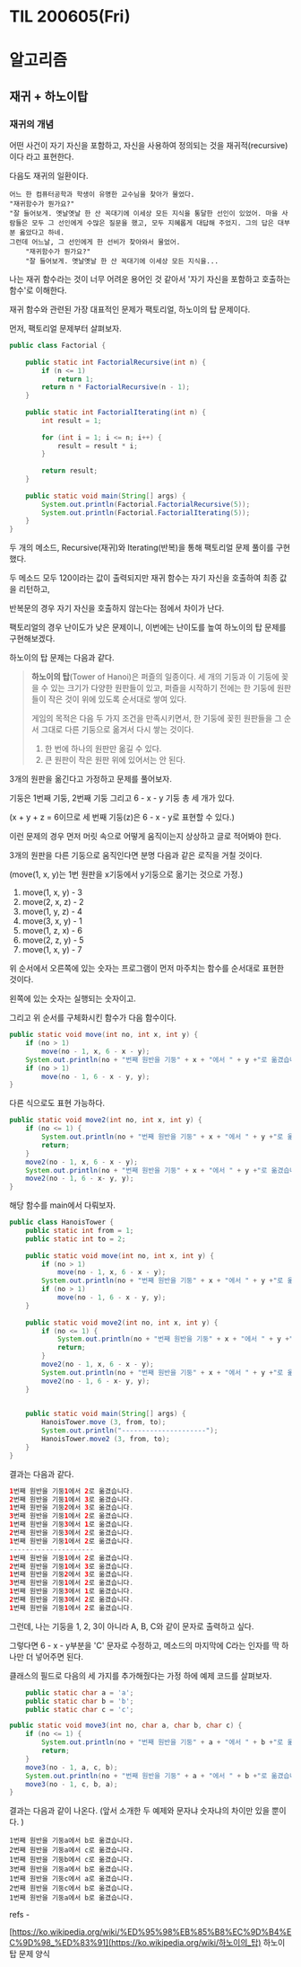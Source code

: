 # TIL 200605(Fri)

# 알고리즘

## 재귀 + 하노이탑

### 재귀의 개념

어떤 사건이 자기 자신을 포함하고, 자신을 사용하여 정의되는 것을 재귀적(recursive)이다 라고 표현한다. 

다음도 재귀의 일환이다. 

```
어느 한 컴퓨터공학과 학생이 유명한 교수님을 찾아가 물었다.
"재귀함수가 뭔가요?"
"잘 들어보게. 옛날옛날 한 산 꼭대기에 이세상 모든 지식을 통달한 선인이 있었어. 마을 사람들은 모두 그 선인에게 수많은 질문을 했고, 모두 지혜롭게 대답해 주었지. 그의 답은 대부분 옳았다고 하네.
그런데 어느날, 그 선인에게 한 선비가 찾아와서 물었어.
    "재귀함수가 뭔가요?"
    "잘 들어보게. 옛날옛날 한 산 꼭대기에 이세상 모든 지식을...
```

 

나는 재귀 함수라는 것이 너무 어려운 용어인 것 같아서 '자기 자신을 포함하고 호출하는 함수'로 이해한다. 

재귀 함수와 관련된 가장 대표적인 문제가 팩토리얼, 하노이의 탑 문제이다. 

먼저, 팩토리얼 문제부터 살펴보자. 

 

```java
public class Factorial {
	
	public static int FactorialRecursive(int n) {
		if (n <= 1)
			return 1;
		return n * FactorialRecursive(n - 1);
	}
	
	public static int FactorialIterating(int n) {
		int result = 1;
		
		for (int i = 1; i <= n; i++) {
			result = result * i;
		}
		
		return result;
	}
	
	public static void main(String[] args) {
		System.out.println(Factorial.FactorialRecursive(5));
		System.out.println(Factorial.FactorialIterating(5));
	}
}
```

 

두 개의 메소드, Recursive(재귀)와 Iterating(반복)을 통해 팩토리얼 문제 풀이를 구현했다. 

두 메소드 모두 120이라는 값이 출력되지만 재귀 함수는 자기 자신을 호출하여 최종 값을 리턴하고, 

반복문의 경우 자기 자신을 호출하지 않는다는 점에서 차이가 난다. 

 

팩토리얼의 경우 난이도가 낮은 문제이니, 이번에는 난이도를 높여 하노이의 탑 문제를 구현해보겠다. 

하노이의 탑 문제는 다음과 같다. 


> **하노이의 탑**(Tower of Hanoi)은 퍼즐의 일종이다. 세 개의 기둥과 이 기둥에 꽂을 수 있는 크기가 다양한 원판들이 있고, 퍼즐을 시작하기 전에는 한 기둥에 원판들이 작은 것이 위에 있도록 순서대로 쌓여 있다.
>
> 게임의 목적은 다음 두 가지 조건을 만족시키면서, 한 기둥에 꽂힌 원판들을 그 순서 그대로 다른 기둥으로 옮겨서 다시 쌓는 것이다.
>
> 1. 한 번에 하나의 원판만 옮길 수 있다.
> 2. 큰 원판이 작은 원판 위에 있어서는 안 된다.

 

3개의 원판을 옮긴다고 가정하고 문제를 풀어보자. 

기둥은 1번째 기둥, 2번째 기둥 그리고 6 - x - y 기둥 총 세 개가 있다.

(x + y + z = 6이므로 세 번째 기둥(z)은 6 - x - y로 표현할 수 있다.) 

이런 문제의 경우 먼저 머릿 속으로 어떻게 움직이는지 상상하고 글로 적어봐야 한다. 

3개의 원판을 다른 기둥으로 움직인다면 분명 다음과 같은 로직을 거칠 것이다. 

 

(move(1, x, y)는 1번 원판을 x기둥에서 y기둥으로 옮기는 것으로 가정.)

1. move(1, x, y) - 3
2. move(2, x, z) - 2
3. move(1, y, z) - 4
4. move(3, x, y) - 1
5. move(1, z, x) - 6
6. move(2, z, y) - 5
7. move(1, x, y) - 7

 

위 순서에서 오른쪽에 있는 숫자는 프로그램이 먼저 마주치는 함수를 순서대로 표현한 것이다. 

왼쪽에 있는 숫자는 실행되는 숫자이고. 

그리고 위 순서를 구체화시킨 함수가 다음 함수이다. 

 

```java
public static void move(int no, int x, int y) {
	if (no > 1)
		move(no - 1, x, 6 - x - y);
	System.out.println(no + "번째 원반을 기둥" + x + "에서 " + y +"로 옮겼습니다.");
	if (no > 1)
		move(no - 1, 6 - x - y, y);
}
```

  

다른 식으로도 표현 가능하다. 

```java
public static void move2(int no, int x, int y) {
	if (no <= 1) {
		System.out.println(no + "번째 원반을 기둥" + x + "에서 " + y +"로 옮겼습니다.");
		return;
	}
	move2(no - 1, x, 6 - x - y);
	System.out.println(no + "번째 원반을 기둥" + x + "에서 " + y +"로 옮겼습니다.");
	move2(no - 1, 6 - x- y, y);
}
```

 

해당 함수를 main에서 다뤄보자. 

 

```java 
public class HanoisTower {
	public static int from = 1;
	public static int to = 2;
	
	public static void move(int no, int x, int y) {
		if (no > 1)
			move(no - 1, x, 6 - x - y);
		System.out.println(no + "번째 원반을 기둥" + x + "에서 " + y +"로 옮겼습니다.");
		if (no > 1)
			move(no - 1, 6 - x - y, y);
	}
	
	public static void move2(int no, int x, int y) {
		if (no <= 1) {
			System.out.println(no + "번째 원반을 기둥" + x + "에서 " + y +"로 옮겼습니다.");
			return;
		}
		move2(no - 1, x, 6 - x - y);
		System.out.println(no + "번째 원반을 기둥" + x + "에서 " + y +"로 옮겼습니다.");
		move2(no - 1, 6 - x- y, y);
	}

	
	public static void main(String[] args) {
		HanoisTower.move (3, from, to);
		System.out.println("---------------------");
		HanoisTower.move2 (3, from, to);
	}
}

```

  

결과는 다음과 같다. 

 

```java
1번째 원반을 기둥1에서 2로 옮겼습니다.
2번째 원반을 기둥1에서 3로 옮겼습니다.
1번째 원반을 기둥2에서 3로 옮겼습니다.
3번째 원반을 기둥1에서 2로 옮겼습니다.
1번째 원반을 기둥3에서 1로 옮겼습니다.
2번째 원반을 기둥3에서 2로 옮겼습니다.
1번째 원반을 기둥1에서 2로 옮겼습니다.
---------------------
1번째 원반을 기둥1에서 2로 옮겼습니다.
2번째 원반을 기둥1에서 3로 옮겼습니다.
1번째 원반을 기둥2에서 3로 옮겼습니다.
3번째 원반을 기둥1에서 2로 옮겼습니다.
1번째 원반을 기둥3에서 1로 옮겼습니다.
2번째 원반을 기둥3에서 2로 옮겼습니다.
1번째 원반을 기둥1에서 2로 옮겼습니다.
```

 

그런데, 나는 기둥을 1, 2, 3이 아니라 A, B, C와 같이 문자로 출력하고 싶다. 

그렇다면 6 - x - y부분을 'C' 문자로 수정하고, 메소드의 마지막에 C라는 인자를 딱 하나만 더 넣어주면 된다. 

클래스의 필드로 다음의 세 가지를 추가해줬다는 가정 하에 예제 코드를 살펴보자. 

```java 
	public static char a = 'a';
	public static char b = 'b';
	public static char c = 'c';
```

 

```java
public static void move3(int no, char a, char b, char c) {
	if (no <= 1) {
		System.out.println(no + "번째 원반을 기둥" + a + "에서 " + b +"로 옮겼습니다.");
		return;
	}
	move3(no - 1, a, c, b);
	System.out.println(no + "번째 원반을 기둥" + a + "에서 " + b +"로 옮겼습니다.");
	move3(no - 1, c, b, a);
}
```

 

결과는 다음과 같이 나온다. (앞서 소개한 두 예제와 문자냐 숫자냐의 차이만 있을 뿐이다. ) 

 

```
1번째 원반을 기둥a에서 b로 옮겼습니다.
2번째 원반을 기둥a에서 c로 옮겼습니다.
1번째 원반을 기둥b에서 c로 옮겼습니다.
3번째 원반을 기둥a에서 b로 옮겼습니다.
1번째 원반을 기둥c에서 a로 옮겼습니다.
2번째 원반을 기둥c에서 b로 옮겼습니다.
1번째 원반을 기둥a에서 b로 옮겼습니다.
```

 

refs - 

[https://ko.wikipedia.org/wiki/%ED%95%98%EB%85%B8%EC%9D%B4%EC%9D%98_%ED%83%91](https://ko.wikipedia.org/wiki/하노이의_탑) 
하노이탑 문제 양식



